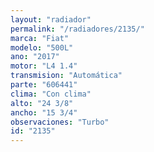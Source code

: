 ```yaml
---
layout: "radiador"
permalink: "/radiadores/2135/"
marca: "Fiat"
modelo: "500L"
ano: "2017"
motor: "L4 1.4"
transmision: "Automática"
parte: "606441"
clima: "Con clima"
alto: "24 3/8"
ancho: "15 3/4"
observaciones: "Turbo"
id: "2135"
---
```


